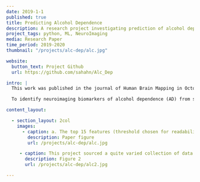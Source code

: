 ```yaml
---
date: 2019-1-1
published: true
title: Predicting Alcohol Dependence
description: A research project investigating prediction of alcohol dependence from multi-site brain structural measures
project_tags: python, ML, NeuroImaging
media: Research Paper
time_period: 2019-2020
thumbnail: "/projects/alc-dep/alc.jpg"

website:
  button_text: Project Github
  url: https://github.com/sahahn/Alc_Dep

intro: |
  This work was published in the journal of Human Brain Mapping in October of 2020, and can be found [here](https://onlinelibrary.wiley.com/doi/full/10.1002/hbm.25248)

  To identify neuroimaging biomarkers of alcohol dependence (AD) from structural magnetic resonance imaging, it may be useful to develop classification models that are explicitly generalizable to unseen sites and populations. This problem was explored in a mega-analysis of previously published datasets from 2,034 AD and comparison participants spanning 27 sites curated by the ENIGMA Addiction Working Group. Data were grouped into a training set used for internal validation including 1,652 participants (692 AD, 24 sites), and a test set used for external validation with 382 participants (146 AD, 3 sites). An exploratory data analysis was first conducted, followed by an evolutionary search based feature selection to site generalizable and high performing subsets of brain measurements. Exploratory data analysis revealed that inclusion of case- and control-only sites led to the inadvertent learning of site-effects. Cross validation methods that do not properly account for site can drastically overestimate results. Evolutionary-based feature selection leveraging leave-one-site-out cross-validation, to combat unintentional learning, identified cortical thickness in the left superior frontal gyrus and right lateral orbitofrontal cortex, cortical surface area in the right transverse temporal gyrus, and left putamen volume as final features. Ridge regression restricted to these features yielded a test-set area under the receiver operating characteristic curve of 0.768. These findings evaluate strategies for handling multi-site data with varied underlying class distributions and identify potential biomarkers for individuals with current AD.

content_layout:

  - section_layout: 2col
    images:
      - caption: a. The top 15 features (threshold chosen for readability), as ranked by average weighted feature importance (where 0 indicates a  feature appeared in none of the GA final models, and 1 represents a feature appeared in all) are shown. b. The cortical thickness and b. cortical average surface area feature importance scores, above an a priori selected threshold of 0.1, are shown as projected onto the fsaverage surface space.
        description: Paper figure
        url: /projects/alc-dep/alc.jpg

     - caption: This project sourced a quite varied collection of data from different sites, with very different underlying distributions of case to control.
       description: Figure 2
       url: /projects/alc-dep/alc2.jpg

---
```

